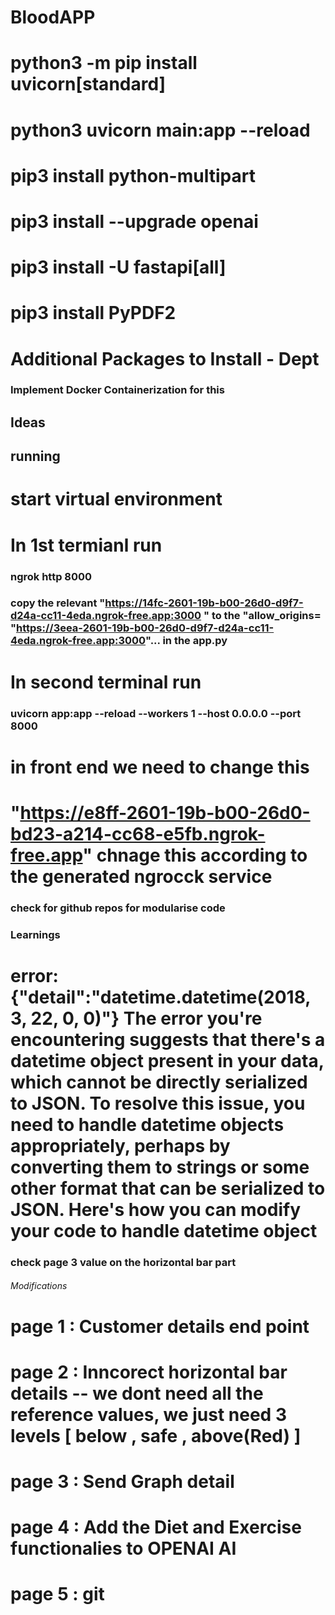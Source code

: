 # BloodAPP


# python3 -m pip install  uvicorn[standard]
# python3 uvicorn main:app --reload
# pip3 install python-multipart
# pip3 install --upgrade openai
# pip3 install -U fastapi[all]
# pip3 install PyPDF2

# Additional Packages to Install - Dept

### Implement Docker Containerization for this 

## Ideas


## running 
# start virtual environment
 
# In 1st termianl run 
### ngrok http 8000
### copy the relevant "https://14fc-2601-19b-b00-26d0-d9f7-d24a-cc11-4eda.ngrok-free.app:3000 "  to the "allow_origins= "https://3eea-2601-19b-b00-26d0-d9f7-d24a-cc11-4eda.ngrok-free.app:3000"... in the app.py



# In second terminal run 
### uvicorn app:app --reload --workers 1 --host 0.0.0.0 --port 8000

# in front end we need to change this 

# "https://e8ff-2601-19b-b00-26d0-bd23-a214-cc68-e5fb.ngrok-free.app" chnage this according to the generated ngrocck service


### check for github repos for modularise code


### Learnings

# error:  {"detail":"datetime.datetime(2018, 3, 22, 0, 0)"} The error you're encountering suggests that there's a datetime object present in your data, which cannot be directly serialized to JSON. To resolve this issue, you need to handle datetime objects appropriately, perhaps by converting them to strings or some other format that can be serialized to JSON. Here's how you can modify your code to handle datetime object

<!-- 
@app.get("/get_excel_data/{file_id}")
@app.get("/get_excel_data_biomarkerslist/{file_id}/{count}")
@app.get("/get_excel_data_biomarkers/{file_id}")
@app.get("/get_biomarker_info/{file_id}/{biomarker_name}")

@app.get("/generate_text/{file_id}/{queryprompt}") -->


### check page 3 value on the horizontal bar part

###### Modifications

# page 1 : Customer details end point
# page 2 : Inncorect horizontal bar details -- we dont need all the reference values, we just need 3 levels [ below , safe , above(Red) ]
# page 3 : Send Graph detail
# page 4 : Add the Diet and Exercise functionalies to OPENAI AI
# page 5 : git 